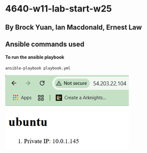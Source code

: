 # 4640-w11-lab-start-w25
## By Brock Yuan, Ian Macdonald, Ernest Law
## Ansible commands used

#### To run the ansible playbook
``` bash
ansible-playbook playbook.yml
```
![screenshot of ubuntu frontend](image.png)